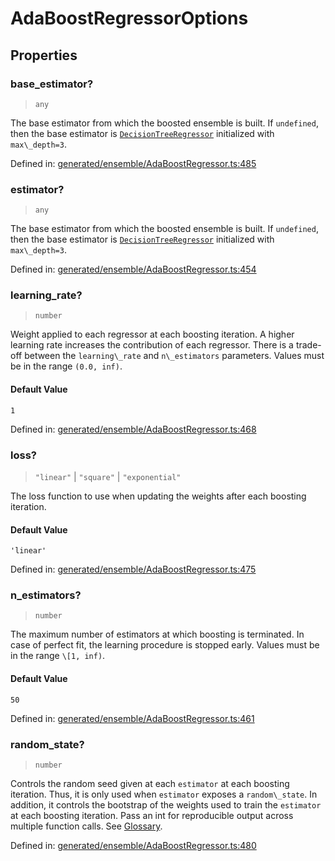 # AdaBoostRegressorOptions

## Properties

### base\_estimator?

> `any`

The base estimator from which the boosted ensemble is built. If `undefined`, then the base estimator is [`DecisionTreeRegressor`](sklearn.tree.DecisionTreeRegressor.html#sklearn.tree.DecisionTreeRegressor "sklearn.tree.DecisionTreeRegressor") initialized with `max\_depth=3`.

Defined in:  [generated/ensemble/AdaBoostRegressor.ts:485](https://github.com/transitive-bullshit/scikit-learn-ts/blob/122b3c0/packages/sklearn/src/generated/ensemble/AdaBoostRegressor.ts#L485)

### estimator?

> `any`

The base estimator from which the boosted ensemble is built. If `undefined`, then the base estimator is [`DecisionTreeRegressor`](sklearn.tree.DecisionTreeRegressor.html#sklearn.tree.DecisionTreeRegressor "sklearn.tree.DecisionTreeRegressor") initialized with `max\_depth=3`.

Defined in:  [generated/ensemble/AdaBoostRegressor.ts:454](https://github.com/transitive-bullshit/scikit-learn-ts/blob/122b3c0/packages/sklearn/src/generated/ensemble/AdaBoostRegressor.ts#L454)

### learning\_rate?

> `number`

Weight applied to each regressor at each boosting iteration. A higher learning rate increases the contribution of each regressor. There is a trade-off between the `learning\_rate` and `n\_estimators` parameters. Values must be in the range `(0.0, inf)`.

#### Default Value

`1`

Defined in:  [generated/ensemble/AdaBoostRegressor.ts:468](https://github.com/transitive-bullshit/scikit-learn-ts/blob/122b3c0/packages/sklearn/src/generated/ensemble/AdaBoostRegressor.ts#L468)

### loss?

> `"linear"` \| `"square"` \| `"exponential"`

The loss function to use when updating the weights after each boosting iteration.

#### Default Value

`'linear'`

Defined in:  [generated/ensemble/AdaBoostRegressor.ts:475](https://github.com/transitive-bullshit/scikit-learn-ts/blob/122b3c0/packages/sklearn/src/generated/ensemble/AdaBoostRegressor.ts#L475)

### n\_estimators?

> `number`

The maximum number of estimators at which boosting is terminated. In case of perfect fit, the learning procedure is stopped early. Values must be in the range `\[1, inf)`.

#### Default Value

`50`

Defined in:  [generated/ensemble/AdaBoostRegressor.ts:461](https://github.com/transitive-bullshit/scikit-learn-ts/blob/122b3c0/packages/sklearn/src/generated/ensemble/AdaBoostRegressor.ts#L461)

### random\_state?

> `number`

Controls the random seed given at each `estimator` at each boosting iteration. Thus, it is only used when `estimator` exposes a `random\_state`. In addition, it controls the bootstrap of the weights used to train the `estimator` at each boosting iteration. Pass an int for reproducible output across multiple function calls. See [Glossary](../../glossary.html#term-random_state).

Defined in:  [generated/ensemble/AdaBoostRegressor.ts:480](https://github.com/transitive-bullshit/scikit-learn-ts/blob/122b3c0/packages/sklearn/src/generated/ensemble/AdaBoostRegressor.ts#L480)
